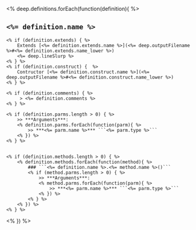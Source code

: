 <% deep.definitions.forEach(function(definition){ %>
## ```<%= definition.name %>```
	<% if (definition.extends) { %>
		Extends [<%= definition.extends.name %>](<%= deep.outputFilename %>#<%= definition.extends.name_lower %>)
		<%= deep.lineSlurp %>
	<% } %>
	<% if (definition.construct) {  %>
		Contructor [<%= definition.construct.name %>](<%= deep.outputFilename %>#<%= definition.construct.name_lower %>)
	<% } %>

	<% if (definition.comments) { %>
		 > <%= definition.comments %>
	<% } %>

	<% if (definition.parms.length > 0) { %>
		>> ***Arguments***:
		<% definition.parms.forEach(function(parm){ %>
			>> ***<%= parm.name %>*** ```<%= parm.type %>```
		<% }) %>
	<% } %>  


	<% if (definition.methods.length > 0) { %>
		<% definition.methods.forEach(function(method){ %>
			### ```<%= definition.name %>.<%= method.name %>()```
			<% if (method.parms.length > 0) { %>
				>> ***Arguments***:
				<% method.parms.forEach(function(parm){ %>
					>> ***<%= parm.name %>*** ```<%= parm.type %>```
				<% }) %>
			<% } %>
		<% }) %>
	<% } %>
<% }) %>